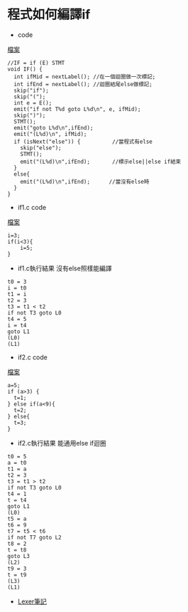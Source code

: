 # 程式如何編譯if

* code

<a href="https://github.com/brian891005/sp109b/blob/main/Note/Compiler/compiler.c">檔案</a>

```
//IF = if (E) STMT
void IF() {
  int ifMid = nextLabel(); //在一個迴圈做一次標記;
  int ifEnd = nextLabel(); //迴圈結尾else做標記;
  skip("if");
  skip("(");
  int e = E();
  emit("if not T%d goto L%d\n", e, ifMid);
  skip(")");
  STMT();
  emit("goto L%d\n",ifEnd);
  emit("(L%d)\n", ifMid);
  if (isNext("else")) {          //當程式有else
    skip("else");
    STMT();
    emit("(L%d)\n",ifEnd);       //標示else||else if結束
  }
  else{
    emit("(L%d)\n",ifEnd);      //當沒有else時
  }
}
```

* if1.c  code

<a href="https://github.com/brian891005/sp109b/blob/main/Note/Compiler/test/if1.c">檔案</a>

```
i=3;
if(i<3){
    i=5;
}
```

* if1.c執行結果 沒有else照樣能編譯

```
t0 = 3
i = t0
t1 = i
t2 = 3
t3 = t1 < t2
if not T3 goto L0
t4 = 5
i = t4
goto L1
(L0)
(L1)
```

* if2.c code

<a href='https://github.com/brian891005/sp109b/blob/main/Note/Compiler/test/if2.c'>檔案</a>

```
a=5;
if (a>3) {
  t=1;
} else if(a<9){
  t=2;
} else{
  t=3;
}
```

* if2.c執行結果  能通用else if迴圈
```
t0 = 5
a = t0
t1 = a
t2 = 3
t3 = t1 > t2
if not T3 goto L0
t4 = 1
t = t4
goto L1
(L0)
t5 = a
t6 = 9
t7 = t5 < t6
if not T7 goto L2
t8 = 2
t = t8
goto L3
(L2)
t9 = 3
t = t9
(L3)
(L1)
```

* <a href="https://github.com/brian891005/sp109b/blob/main/Note/Compiler/test/lexer.md">Lexer筆記</a>